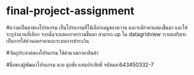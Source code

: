 # final-project-assignment


#ความเป็นมาของโปรแกรม
เป็นโปรแกรมที่ใช้เลือกเมนูของหวาน และจะมีราคาแสดงขึ้นมา และให้ระบุจำนวนที่เลือก 
จากนั้นจะแสดงราคารวมขึ้นมา สามารถ up ใน datagridview ระบบเสริมจะเป็นการใส่ส่วนลดราคาและระบบการชำระเงิน



#วัตถุประสงค์ของโปรแกรม
ใช้คำนวณราคาสินค้า 



#ชื่อของผู้พัฒนาโปรแกรม
นาย ศุภชัย แสนประสิทธิ์ รหัสนศ.643450332-7
